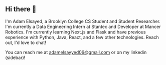 ## Hi there 👋

I'm Adam Elsayed, a Brooklyn College CS Student and Student Researcher. I'm currently a Data Engineering Intern at Stantec and Developer at Mancer Robotics. I'm currently learning Next.js and Flask and have previous experience with Python, Java, React, and a few other technologies. Reach out, I'd love to chat!

You can reach me at adamelsayyed06@gmail.com or on my linkedin (sidebar)!
<!--
**adamelsayed06/adamelsayed06** is a ✨ _special_ ✨ repository because its `README.md` (this file) appears on your GitHub profile.

Here are some ideas to get you started:

- 🔭 I’m currently working on ...
- 🌱 I’m currently learning ...
- 👯 I’m looking to collaborate on ...
- 🤔 I’m looking for help with ...
- 💬 Ask me about ...
- 📫 How to reach me: ...
- 😄 Pronouns: ...
- ⚡ Fun fact: ...
-->
